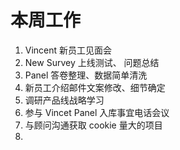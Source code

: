 本周工作
==
1. Vincent 新员工见面会
2. New Survey 上线测试、 问题总结
3. Panel 答卷整理、数据简单清洗
4. 新员工介绍邮件文案修改、细节确定
5. 调研产品线战略学习
6. 参与 Vincet Panel 入库事宜电话会议
7. 与顾问沟通获取 cookie 量大的项目
8. 
